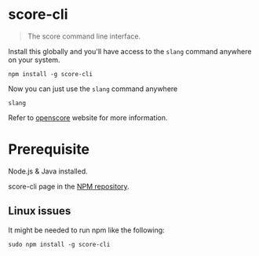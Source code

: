 # score-cli
> The score command line interface.

Install this globally and you'll have access to the `slang` command anywhere on your system.

```shell
npm install -g score-cli
```

Now you can just use the `slang` command anywhere

```shell
slang
```

Refer to [openscore](http://openscore.io) website for more information.

# Prerequisite
Node.js & Java installed.

score-cli page in the [NPM repository](https://www.npmjs.com/package/score-cli).

## Linux issues
It might be needed to run npm like the following:

```shell
sudo npm install -g score-cli
```